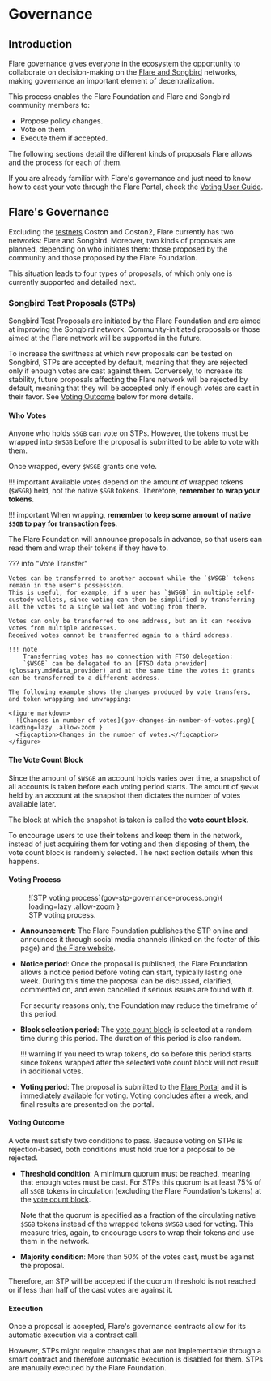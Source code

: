 # Governance

## Introduction

Flare governance gives everyone in the ecosystem the opportunity to collaborate on decision-making on the [Flare and Songbird](network-configs.md) networks, making governance an important element of decentralization.

This process enables the Flare Foundation and Flare and Songbird community members to:

* Propose policy changes.
* Vote on them.
* Execute them if accepted.

The following sections detail the different kinds of proposals Flare allows and the process for each of them.

If you are already familiar with Flare's governance and just need to know how to cast your vote through the Flare Portal, check the [Voting User Guide](../user/governance/voting.md).

## Flare's Governance

Excluding the [testnets](glossary.md#test_network) Coston and Coston2, Flare currently has two networks: Flare and Songbird.
Moreover, two kinds of proposals are planned, depending on who initiates them: those proposed by the community and those proposed by the Flare Foundation.

This situation leads to four types of proposals, of which only one is currently supported and detailed next.

### Songbird Test Proposals (STPs)

Songbird Test Proposals are initiated by the Flare Foundation and are aimed at improving the Songbird network.
Community-initiated proposals or those aimed at the Flare network will be supported in the future.

To increase the swiftness at which new proposals can be tested on Songbird, STPs are accepted by default, meaning that they are rejected only if enough votes are cast against them.
Conversely, to increase its stability, future proposals affecting the Flare network will be rejected by default, meaning that they will be accepted only if enough votes are cast in their favor. See [Voting Outcome](#voting-outcome) below for more details.

#### Who Votes

Anyone who holds `$SGB` can vote on STPs.
However, the tokens must be wrapped into `$WSGB` before the proposal is submitted to be able to vote with them.

Once wrapped, every `$WSGB` grants one vote.

!!! important
    Available votes depend on the amount of wrapped tokens (`$WSGB`) held, not the native `$SGB` tokens.
    Therefore, **remember to wrap your tokens**.

!!! important
    When wrapping, **remember to keep some amount of native `$SGB` to pay for transaction fees**.

The Flare Foundation will announce proposals in advance, so that users can read them and wrap their tokens if they have to.

??? info "Vote Transfer"

    Votes can be transferred to another account while the `$WSGB` tokens remain in the user's possession.
    This is useful, for example, if a user has `$WSGB` in multiple self-custody wallets, since voting can then be simplified by transferring all the votes to a single wallet and voting from there.

    Votes can only be transferred to one address, but an it can receive votes from multiple addresses.
    Received votes cannot be transferred again to a third address.

    !!! note
        Transferring votes has no connection with FTSO delegation:
        `$WSGB` can be delegated to an [FTSO data provider](glossary.md#data_provider) and at the same time the votes it grants can be transferred to a different address.

    The following example shows the changes produced by vote transfers, and token wrapping and unwrapping:

    <figure markdown>
      ![Changes in number of votes](gov-changes-in-number-of-votes.png){ loading=lazy .allow-zoom }
      <figcaption>Changes in the number of votes.</figcaption>
    </figure>

#### The Vote Count Block

Since the amount of `$WSGB` an account holds varies over time, a snapshot of all accounts is taken before each voting period starts.
The amount of `$WSGB` held by an account at the snapshot then dictates the number of votes available later.

The block at which the snapshot is taken is called the **vote count block**.

To encourage users to use their tokens and keep them in the network, instead of just acquiring them for voting and then disposing of them, the vote count block is randomly selected.
The next section details when this happens.

#### Voting Process

<figure markdown>
  ![STP voting process](gov-stp-governance-process.png){ loading=lazy .allow-zoom }
  <figcaption>STP voting process.</figcaption>
</figure>

* **Announcement**: The Flare Foundation publishes the STP online and announces it through social media channels (linked on the footer of this page) and [the Flare website](https://flare.network).

* **Notice period**: Once the proposal is published, the Flare Foundation allows a notice period before voting can start, typically lasting one week.
    During this time the proposal can be discussed, clarified, commented on, and even cancelled if serious issues are found with it.

    For security reasons only, the Foundation may reduce the timeframe of this period.

* **Block selection period**: The [vote count block](#the-vote-count-block) is selected at a random time during this period.
    The duration of this period is also random.

    !!! warning
        If you need to wrap tokens, do so before this period starts since tokens wrapped after the selected vote count block will not result in additional votes.

* **Voting period**: The proposal is submitted to the [Flare Portal](https://portal.flare.network) and it is immediately available for voting.
    Voting concludes after a week, and final results are presented on the portal.

#### Voting Outcome

A vote must satisfy two conditions to pass.
Because voting on STPs is rejection-based, both conditions must hold true for a proposal to be rejected.

* **Threshold condition**: A minimum quorum must be reached, meaning that enough votes must be cast.
    For STPs this quorum is at least 75% of all `$SGB` tokens in circulation (excluding the Flare Foundation's tokens) at the [vote count block](#the-vote-count-block).

    Note that the quorum is specified as a fraction of the circulating native `$SGB` tokens instead of the wrapped tokens `$WSGB` used for voting.
    This measure tries, again, to encourage users to wrap their tokens and use them in the network.

* **Majority condition**: More than 50% of the votes cast, must be against the proposal.

Therefore, an STP will be accepted if the quorum threshold is not reached or if less than half of the cast votes are against it.

#### Execution

Once a proposal is accepted, Flare's governance contracts allow for its automatic execution via a contract call.

However, STPs might require changes that are not implementable through a smart contract and therefore automatic execution is disabled for them.
STPs are manually executed by the Flare Foundation.
